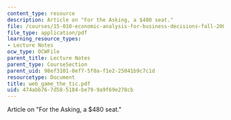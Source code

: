 ```yaml
---
content_type: resource
description: Article on "For the Asking, a $480 seat."
file: /courses/15-010-economic-analysis-for-business-decisions-fall-2004/474abb767d585184be799a9f69e278cb_web_game_the_tic.pdf
file_type: application/pdf
learning_resource_types:
- Lecture Notes
ocw_type: OCWFile
parent_title: Lecture Notes
parent_type: CourseSection
parent_uid: 98ef3101-0ef7-5f0a-f1e2-25041b9c7c1d
resourcetype: Document
title: web_game_the_tic.pdf
uid: 474abb76-7d58-5184-be79-9a9f69e278cb
---
```

Article on "For the Asking, a $480 seat."


